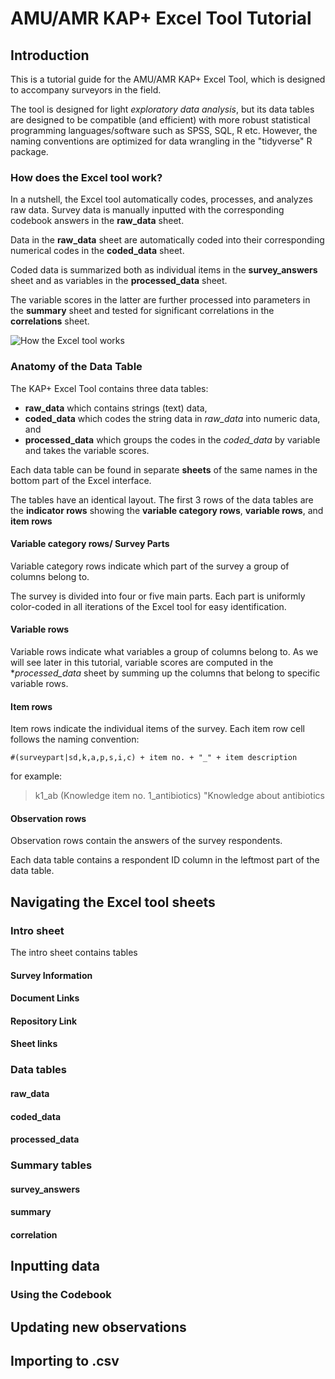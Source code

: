 # AMU/AMR KAP+ Excel Tool Tutorial

## Introduction 

This is a tutorial guide for the AMU/AMR KAP+ Excel Tool, which is designed to accompany surveyors in the field. 

The tool is designed for light *exploratory data analysis*, but its data tables are designed to be compatible (and efficient) with more robust statistical programming languages/software such as SPSS, SQL, R etc. 
However, the naming conventions are optimized for data wrangling in the "tidyverse" R package.

### How does the Excel tool work?

In a nutshell, the Excel tool automatically codes, processes, and analyzes raw data. Survey data is manually inputted with the corresponding codebook answers in the **raw_data** sheet. 

Data in the **raw_data** sheet are automatically coded into their corresponding numerical codes in the **coded_data** sheet. 

Coded data is summarized both as individual items in the **survey_answers** sheet and as variables in the **processed_data** sheet. 

The variable scores in the latter are further processed into parameters in the **summary** sheet and tested for significant correlations in the **correlations** sheet.

![How the Excel tool works](https://drive.google.com/file/d/1vqtBkTQLO220Ea0PBtLU0x_FkaXo0VOB/view?usp=sharing)

### Anatomy of the Data Table
The KAP+ Excel Tool contains three data tables: 
- **raw_data** which contains strings (text) data, 
- **coded_data** which codes the string data in *raw_data* into numeric data, and 
- **processed_data** which groups the codes in the *coded_data* by variable and takes the variable scores. 

Each data table can be found in separate **sheets** of the same names in the bottom part of the Excel interface. 

The tables have an identical layout. The first 3 rows of the data tables are the **indicator rows** showing the **variable category rows**, **variable rows**, and **item rows**

#### Variable category rows/ Survey Parts
Variable category rows indicate which part of the survey a group of columns belong to. 

The survey is divided into four or five main parts. Each part is uniformly color-coded in all iterations of the Excel tool for easy identification. 


#### Variable rows
Variable rows indicate what variables a group of columns belong to. As we will see later in this tutorial, variable scores are computed in the **processed_data* sheet by summing up the columns that belong to specific variable rows. 

#### Item rows
Item rows indicate the individual items of the survey. Each item row cell follows the naming convention:

 

    #(surveypart|sd,k,a,p,s,i,c) + item no. + "_" + item description
for example:

> k1_ab 
> (Knowledge item no. 1_antibiotics)
> "Knowledge about antibiotics

#### Observation rows

Observation rows contain the answers of the survey respondents. 

Each data table contains a respondent ID column in the leftmost part of the data table. 

## Navigating the Excel tool sheets

### Intro sheet
The intro sheet contains tables 
#### Survey Information

#### Document Links
#### Repository Link
#### Sheet links

### Data tables
#### raw_data
#### coded_data
#### processed_data
		
### Summary tables
#### survey_answers
#### summary
#### correlation

## Inputting data

### Using the Codebook

## Updating new observations

## Importing to .csv


